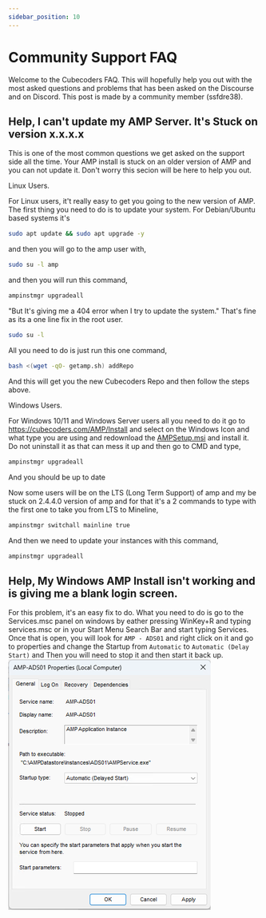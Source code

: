 ```yaml
---
sidebar_position: 10
---
```


# Community Support FAQ

Welcome to the Cubecoders FAQ. This will hopefully help you out with the most asked questions and problems that has been asked on the Discourse and on Discord. This post is made by a community member (ssfdre38).

## Help, I can't update my AMP Server. It's Stuck on version x.x.x.x

This is one of the most common questions we get asked on the support side all the time. Your AMP install is stuck on an older version of AMP and you can not update it. Don't worry this secion will be here to help you out.

Linux Users.

For Linux users, it't really easy to get you going to the new version of AMP.
The first thing you need to do is to update your system. For Debian/Ubuntu based systems it's

```bash
sudo apt update && sudo apt upgrade -y
```
and then you will go to the amp user with,

```bash
sudo su -l amp
```
and then you will run this command,

```bash
ampinstmgr upgradeall
```

"But It's giving me a 404 error when I try to update the system."
That's fine as its a one line fix in the root user.

```bash
sudo su -l
```
All you need to do is just run this one command,

```bash
bash <(wget -qO- getamp.sh) addRepo
```
And this will get you the new Cubecoders Repo and then follow the steps above.

Windows Users.

For Windows 10/11 and Windows Server users all you need to do it go to https://cubecoders.com/AMP/Install and select on the Windows Icon and what type you are using and redownload the [AMPSetup.msi](https://downloads.cubecoders.com/AMP/Mainline/AMPSetup.msi) and install it. Do not uninstall it as that can mess it up and then go to CMD and type,

```bash
ampinstmgr upgradeall
```
And you should be up to date

Now some users will be on the LTS (Long Term Support) of amp and my be stuck on 2.4.4.0 version of amp and for that it's a 2 commands to type with the first one to take you from LTS to Mineline,

```bash
ampinstmgr switchall mainline true
```
And then we need to update your instances with this command,

```bash
ampinstmgr upgradeall
```

## Help, My Windows AMP Install isn't working and is giving me a blank login screen.

For this problem, it's an easy fix to do.
What you need to do is go to the Services.msc panel on windows by eather pressing WinKey+R and typing services.msc or in your Start Menu Search Bar and start typing Services.
Once that is open, you will look for `AMP - ADS01` and right click on it and go to properties and change the Startup from `Automatic` to `Automatic (Delay Start)` and Then you will need to stop it and then start it back up.
![Screenshot.138|402x500, 75%](./img/screenshot.138.png)